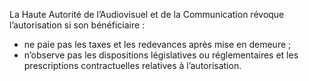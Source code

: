 La Haute Autorité de l’Audiovisuel et de la Communication révoque l’autorisation si son bénéficiaire :
- ne paie pas les taxes et les redevances après mise en demeure ;
- n’observe pas les dispositions législatives ou réglementaires et les prescriptions contractuelles relatives à l’autorisation.